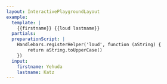 ```yaml
---
layout: InteractivePlaygroundLayout
example:
  template: |
    {{firstname}} {{loud lastname}}
  partials:
  preparationScript: |
    Handlebars.registerHelper('loud', function (aString) {
        return aString.toUpperCase()
    })
  input:
    firstname: Yehuda
    lastname: Katz
---
```

